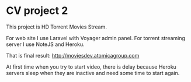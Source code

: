 # CV project 2
This project is HD Torrent Movies Stream. 

For web site I use Laravel with Voyager admin panel. 
For torrent streaming server I use NoteJS and Heroku. 

That is final result: http://moviesdev.atomicagroup.com

At first time when you try to start video, there is delay because Heroku servers sleep when they are inactive and need some time to start again. 
